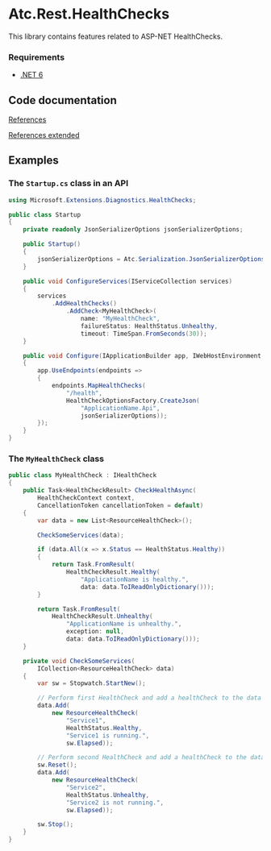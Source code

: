 # Atc.Rest.HealthChecks

This library contains features related to ASP-NET HealthChecks.

### Requirements

* [.NET 6](https://dotnet.microsoft.com/en-us/download/dotnet/6.0)

## Code documentation

[References](https://github.com/atc-net/atc/blob/main/docs/CodeDoc/Atc.Rest.HealthChecks/Index.md)

[References extended](https://github.com/atc-net/atc/blob/main/docs/CodeDoc/Atc.Rest.HealthChecks/IndexExtended.md)

## Examples

### The `Startup.cs` class in an API

```csharp
using Microsoft.Extensions.Diagnostics.HealthChecks;

public class Startup
{
    private readonly JsonSerializerOptions jsonSerializerOptions;

    public Startup()
    {
        jsonSerializerOptions = Atc.Serialization.JsonSerializerOptionsFactory.Create();
    }

    public void ConfigureServices(IServiceCollection services)
    {
        services
            .AddHealthChecks()
                .AddCheck<MyHealthCheck>(
                    name: "MyHealthCheck",
                    failureStatus: HealthStatus.Unhealthy,
                    timeout: TimeSpan.FromSeconds(30));
    }

    public void Configure(IApplicationBuilder app, IWebHostEnvironment env)
    {
        app.UseEndpoints(endpoints =>
        {
            endpoints.MapHealthChecks(
                "/health",
                HealthCheckOptionsFactory.CreateJson(
                    "ApplicationName.Api",
                    jsonSerializerOptions));
        });
    }
}
```

### The `MyHealthCheck` class

```csharp
public class MyHealthCheck : IHealthCheck
{
    public Task<HealthCheckResult> CheckHealthAsync(
        HealthCheckContext context,
        CancellationToken cancellationToken = default)
    {
        var data = new List<ResourceHealthCheck>();

        CheckSomeServices(data);

        if (data.All(x => x.Status == HealthStatus.Healthy))
        {
            return Task.FromResult(
                HealthCheckResult.Healthy(
                    "ApplicationName is healthy.",
                    data: data.ToIReadOnlyDictionary()));
        }

        return Task.FromResult(
            HealthCheckResult.Unhealthy(
                "ApplicationName is unhealthy.",
                exception: null,
                data: data.ToIReadOnlyDictionary()));
    }

    private void CheckSomeServices(
        ICollection<ResourceHealthCheck> data)
    {
        var sw = Stopwatch.StartNew();

        // Perform first HealthCheck and add a healthCheck to the data dictionary
        data.Add(
            new ResourceHealthCheck(
                "Service1",
                HealthStatus.Healthy,
                "Service1 is running.",
                sw.Elapsed));

        // Perform second HealthCheck and add a healthCheck to the data dictionary
        sw.Reset();
        data.Add(
            new ResourceHealthCheck(
                "Service2",
                HealthStatus.Unhealthy,
                "Service2 is not running.",
                sw.Elapsed));

        sw.Stop();
    }
}
```